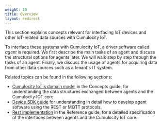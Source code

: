 ```yaml
---
weight: 10
title: Overview
layout: redirect
---
```



This section explains concepts relevant for interfacing IoT devices and other IoT-related data sources with Cumulocity IoT.

To interface these systems with Cumulocity IoT, a driver software called *agent* is required. We first describe the main tasks of an agent and discuss the structural options for agents later. We will walk step by step through the tasks of an agent. Finally, we discuss the usage of agents for acquiring data from other data sources such as a tenant's IT system.

Related topics can be found in the following sections:

-   [Cumulocity IoT´s domain model](/concepts/domain-model) in the Concepts guide, for understanding the data structures exchanged between agents and the Cumulocity IOT core.
-   [Device SDK guide](/device-sdk) for understanding in detail how to develop agent software using the REST or MQTT protocols.
-   [Rest implementation](/reference/rest-implementation) in the Reference guide, for a detailed specification of the interfaces between agents and the Cumulocity IoT core.